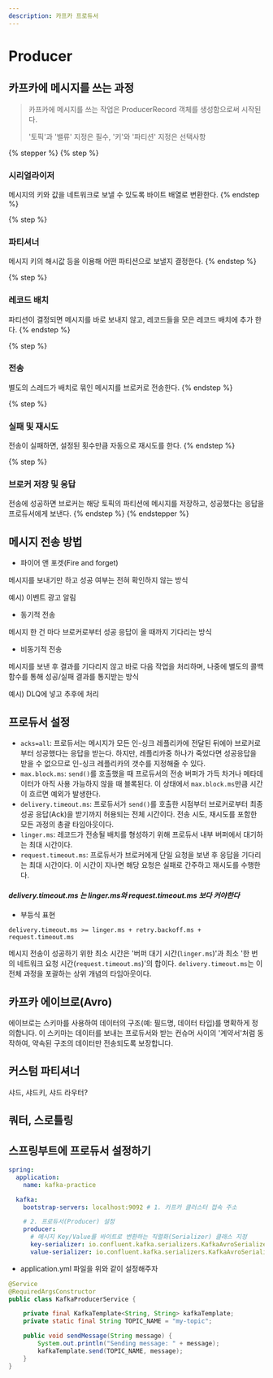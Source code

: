 ```yaml
---
description: 카프카 프로듀서
---
```


# Producer



## 카프카에 메시지를 쓰는 과정&#x20;

> 카프카에 메시지를 쓰는 작업은 ProducerRecord 객체를 생성함으로써 시작된다.&#x20;
>
> '토픽'과 '밸류' 지정은 필수, '키'와 '파티션' 지정은 선택사항

{% stepper %}
{% step %}
### 시리얼라이저

메시지의 키와 값을 네트워크로 보낼 수 있도록 바이트 배열로 변환한다.
{% endstep %}

{% step %}
### 파티셔너

메시지 키의 해시값 등을 이용해 어떤 파티션으로 보낼지 결정한다.
{% endstep %}

{% step %}
### 레코드 배치

파티션이 결정되면 메시지를 바로 보내지 않고, 레코드들을 모은 레코드 배치에 추가 한다.
{% endstep %}

{% step %}
### 전송

별도의 스레드가 배치로 묶인 메시지를 브로커로 전송한다.
{% endstep %}

{% step %}
### 실패 및 재시도

전송이 실패하면, 설정된 횟수만큼 자동으로 재시도를 한다.
{% endstep %}

{% step %}
### 브로커 저장 및 응답

전송에 성공하면 브로커는 해당 토픽의 파티션에 메시지를 저장하고, 성공했다는 응답을 프로듀서에게 보낸다.
{% endstep %}
{% endstepper %}



## 메시지 전송 방법

* 파이어 앤 포겟(Fire and forget)

메시지를 보내기만 하고 성공 여부는 전혀 확인하지 않는 방식

예시) 이벤트 광고 알림

* 동기적 전송

&#x20;메시지 한 건 마다 브로커로부터 성공 응답이 올 때까지 기다리는 방식

* 비동기적 전송

&#x20;메시지를 보낸 후 결과를 기다리지 않고 바로 다음 작업을 처리하며, 나중에 별도의 콜백 함수를 통해 성공/실패 결과를 통지받는 방식

&#x20;예시) DLQ에 넣고 추후에 처리





## 프로듀서 설정

* `acks=all`: 프로듀서는 메시지가 모든 인-싱크 레플리카에 전달된 뒤에야 브로커로부터 성공했다는 응답을 받는다. 하지만, 레플리카중 하나가 죽었다면 성공응답을 받을 수 없으므로 인-싱크 레플리카의 갯수를 지정해줄 수 있다.
* `max.block.ms`: `send()`를 호출했을 때 프로듀서의 전송 버퍼가 가득 차거나 메타데이터가 아직 사용 가능하지 않을 때 블록된다. 이 상태에서 `max.block.ms`만큼 시간이 흐르면 예외가 발생한다.
* `delivery.timeout.ms`: 프로듀서가 `send()`를 호출한 시점부터 브로커로부터 최종 성공 응답(Ack)을 받기까지 허용되는 전체 시간이다. 전송 시도, 재시도를 포함한 모든 과정의 총괄 타임아웃이다.
* `linger.ms`: 레코드가 전송될 배치를 형성하기 위해 프로듀서 내부 버퍼에서 대기하는 최대 시간이다.
* `request.timeout.ms`: 프로듀서가 브로커에게 단일 요청을 보낸 후 응답을 기다리는 최대 시간이다. 이 시간이 지나면 해당 요청은 실패로 간주하고 재시도를 수행한다.

#### _d**elivery.timeout.ms 는 linger.ms와 request.timeout.ms 보다 커야한다**_

* 부등식 표현

```
delivery.timeout.ms >= linger.ms + retry.backoff.ms + request.timeout.ms
```

메시지 전송이 성공하기 위한 최소 시간은 '버퍼 대기 시간(`linger.ms`)'과 최소 '한 번의 네트워크 요청 시간(`request.timeout.ms`)'의 합이다. `delivery.timeout.ms`는 이 전체 과정을 포괄하는 상위 개념의 타임아웃이다.





## 카프카 에이브로(Avro)

에이브로는 스키마를 사용하여 데이터의 구조(예: 필드명, 데이터 타입)를 명확하게 정의합니다. 이 스키마는 데이터를 보내는 프로듀서와 받는 컨슈머 사이의 '계약서'처럼 동작하여, 약속된 구조의 데이터만 전송되도록 보장합니다.



## 커스텀 파티셔너

&#x20;샤드, 샤드키, 샤드 라우터?





## 쿼터, 스로틀링

&#x20;











## 스프링부트에  프로듀서 설정하기

```yaml
spring:
  application:
    name: kafka-practice

  kafka:
    bootstrap-servers: localhost:9092 # 1. 카프카 클러스터 접속 주소

    # 2. 프로듀서(Producer) 설정
    producer:
      # 메시지 Key/Value를 바이트로 변환하는 직렬화(Serializer) 클래스 지정
      key-serializer: io.confluent.kafka.serializers.KafkaAvroSerializer
      value-serializer: io.confluent.kafka.serializers.KafkaAvroSerializer
```

* application.yml 파일을 위와 같이 설정해주자



```java
@Service
@RequiredArgsConstructor
public class KafkaProducerService {

    private final KafkaTemplate<String, String> kafkaTemplate;
    private static final String TOPIC_NAME = "my-topic";

    public void sendMessage(String message) {
        System.out.println("Sending message: " + message);
        kafkaTemplate.send(TOPIC_NAME, message);
    }
}
```









